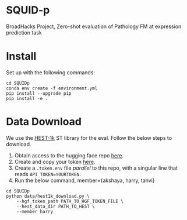 # SQUID-p
BroadHacks Project, Zero-shot evaluation of Pathology FM at expression prediction task

# Install
Set up with the following commands:
```
cd SQUIDp
conda env create -f environment.yml
pip install --upgrade pip
pip install -e .
```

# Data Download
We use the [HEST-1k](https://github.com/mahmoodlab/HEST) ST library for the eval. Follow the below steps to download.
1. Obtain access to the hugging face repo [here](https://huggingface.co/datasets/MahmoodLab/hest).
2. Create and copy your token [here](https://huggingface.co/settings/tokens).
3. Create a `.token.env` file *parallel* to this repo, with a singular line that reads `API_TOKEN=YOURTOKEN`.
4. Run the below command, member={akshaya, harry, tanvi}
```
cd SQUIDp
python data/hest1k_download.py \
    --hgf_token_path PATH_TO_HGF_TOKEN_FILE \
    --hest_data_dir PATH_TO_HEST \
    --member harry
```
